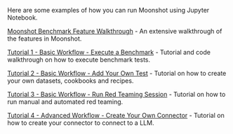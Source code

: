 
Here are some examples of how you can run Moonshot using Jupyter Notebook.


[Moonshot Benchmark Feature Walkthrough](https://github.com/aiverify-foundation/moonshot/blob/main/examples/jupyter-notebook/Moonshot%20-%20Benchmark%20Feature%20Walkthrough.ipynb) - An extensive walkthrough of the features in Moonshot.


[Tutorial 1 - Basic Workflow - Execute a Benchmark](https://github.com/aiverify-foundation/moonshot/blob/main/examples/jupyter-notebook/Tutorial%201%20-%20Basic%20Workflow%20-%20Execute%20a%20Benchmark.ipynb) - Tutorial and code walkthrough on how to execute benchmark tests.

[Tutorial 2 - Basic Workflow - Add Your Own Test](https://github.com/aiverify-foundation/moonshot/blob/main/examples/jupyter-notebook/Tutorial%202%20-%20Basic%20Workflow%20-%20Add%20your%20own%20test.ipynb) - Tutorial on how to create your own datasets, cookbooks and recipes.

[Tutorial 3 - Basic Workflow - Run Red Teaming Session](https://github.com/aiverify-foundation/moonshot/blob/main/examples/jupyter-notebook/Tutorial%203%20-%20Basic%20Workflow%20-%20Run%20Red%20Teaming%20Session.ipynb) - Tutorial on how to run manual and automated red teaming.

[Tutorial 4 - Advanced Workflow - Create Your Own Connector](https://github.com/aiverify-foundation/moonshot/blob/main/examples/jupyter-notebook/Tutorial%204%20-%20Advanced%20Workflow%20-%20Test%20Custom%20Application.ipynb) - Tutorial on how to create your connector to connect to a LLM.